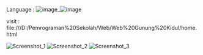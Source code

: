 Language :
![image](https://github.com/user-attachments/assets/188b80c5-b331-4969-a1a7-1bcd673ba188)_![image](https://github.com/user-attachments/assets/17e96ad0-03d0-455d-a3f6-e0446171fce6)

visit : file:///D:/Pemrograman%20Sekolah/Web/Web%20Gunung%20Kidul/home.html

![Screenshot_1](https://github.com/user-attachments/assets/b3e2df3e-6ea1-4ecf-9b82-9034b8cbd2ee)
![Screenshot_2](https://github.com/user-attachments/assets/725f984c-9549-42fc-8ee0-635687480e10)
![Screenshot_3](https://github.com/user-attachments/assets/1648e96f-6d84-444c-9aab-9ca01acd5ec8)
